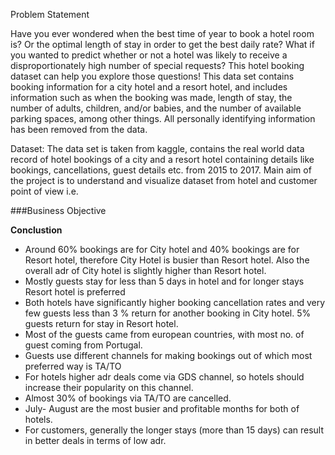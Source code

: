 
Problem Statement

Have you ever wondered when the best time of year to book a hotel room is? Or the optimal length of stay in order to get the best daily rate? What if you wanted to predict whether or not a hotel was likely to receive a disproportionately high number of special requests? This hotel booking dataset can help you explore those questions! This data set contains booking information for a city hotel and a resort hotel, and includes information such as when the booking was made, length of stay, the number of adults, children, and/or babies, and the number of available parking spaces, among other things. All personally identifying information has been removed from the data.

Dataset: The data set is taken from kaggle, contains the real world data record of hotel bookings of a city and a resort hotel containing details like bookings, cancellations, guest details etc. from 2015 to 2017. Main aim of the project is to understand and visualize dataset from hotel and customer point of view i.e.

###Business Objective

<b>Conclustion</b>
<ul>
<li>Around 60% bookings are for City hotel and 40% bookings are for Resort hotel, therefore City Hotel is busier than Resort hotel. Also the overall adr of City hotel is slightly higher than Resort hotel.</li>
<li>Mostly guests stay for less than 5 days in hotel and for longer stays Resort hotel is preferred</li>
<li>Both hotels have significantly higher booking cancellation rates and very few guests less than 3 % return for 
another booking in City hotel. 5% guests return for stay in Resort hotel.</li>
<li>Most of the guests came from european countries, with most no. of guest coming from Portugal.</li>
<li>Guests use different channels for making bookings out of which most preferred way is TA/TO</li>
<li>For hotels higher adr deals come via GDS channel, so hotels should increase their popularity on this channel.</li>
<li>Almost 30% of bookings via TA/TO are cancelled.</li>
<li>July- August are the most busier and profitable months for both of hotels.</li>
<li>For customers, generally the longer stays (more than 15 days) can result in better deals in terms of low adr.</li>
<ul>
